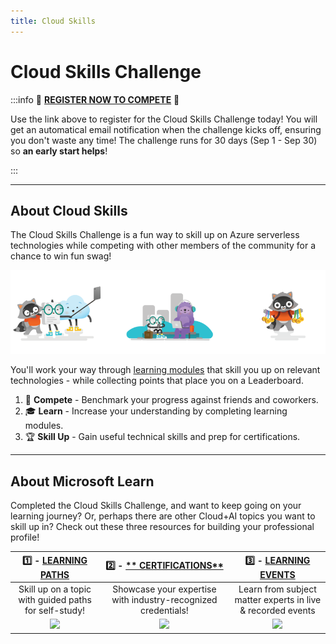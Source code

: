 ```yaml
---
title: Cloud Skills
---
```


# Cloud Skills Challenge

:::info 🚨 [**REGISTER NOW TO COMPETE**](https://docs.microsoft.com/en-us/learn/challenges?id=b950cd7a-d456-46ab-81ba-3bd1ad86dc1c) 🚨

Use the link above to register for the Cloud Skills Challenge today! You will get an automatical email notification when the challenge kicks off, ensuring you don't waste any time! The challenge runs for 30 days (Sep 1 - Sep 30) so **an early start helps**!

:::

---

## About Cloud Skills

The Cloud Skills Challenge is a fun way to skill up on Azure serverless technologies while competing with other members of the community for a chance to win fun swag! 


![](./../../../static/img/banners/cloud-skills.png)

You'll work your way through [learning modules](https://learn.microsoft.com) that skill you up on relevant technologies - while collecting points that place you on a Leaderboard.

 1. 🎯 **Compete** - Benchmark your progress against friends and coworkers. 
 2. 🎓 **Learn** - Increase your understanding by completing learning modules. 
 3. 🏆 **Skill Up** - Gain useful technical skills and prep for certifications.

---

## About Microsoft Learn

Completed the Cloud Skills Challenge, and want to keep going on your learning journey?  Or, perhaps there are other Cloud+AI topics you want to skill up in? Check out these three resources for building your professional profile!

| 1️⃣ - [**LEARNING PATHS**](https://docs.microsoft.com/en-us/learn/browse/) | 2️⃣ - [** CERTIFICATIONS**](https://docs.microsoft.com/en-us/learn/certifications/)| 3️⃣ - [**LEARNING EVENTS**](https://docs.microsoft.com/en-us/events/)|
|:---:|:---:|:---:|
| Skill up on a topic with guided paths for self-study!| Showcase your expertise with industry-recognized credentials!| Learn from subject matter experts in live & recorded events|
| <img src="https://docs.microsoft.com/en-us/learn/media/topics/cards/icon-card_learningpath_light.png" /> |  <img src="https://docs.microsoft.com/en-us/learn/media/topics/cards/icon-card_certification_light.png" />  | <img src="https://docs.microsoft.com/en-us/learn/media/topics/cards/icon-card_learnvideo_light.png" />  |


